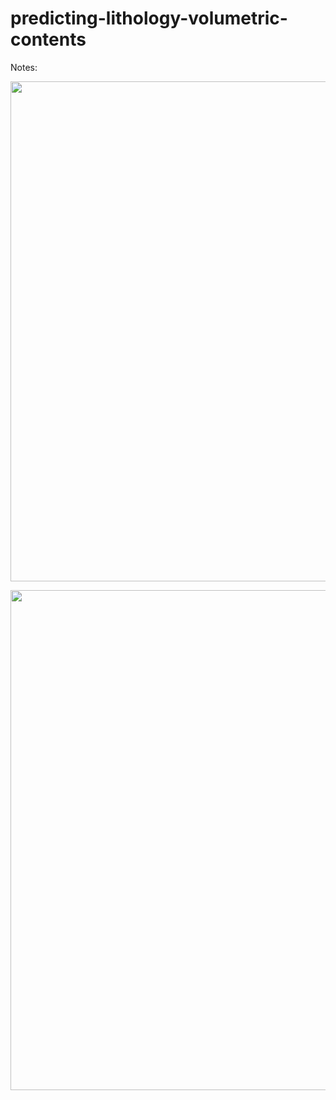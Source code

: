 # predicting-lithology-volumetric-contents

Notes:

<p align="center">
  <img width="800" src="[https://github.com/Hamid-Reza-Mousavi/Lithology_Classification/blob/main/figs/L1.jpg](https://github.com/Hamid-Reza-Mousavi/predicting-lithology-volumetric-contents/blob/main/fig/multichannel_homa_03.jpg)https://github.com/Hamid-Reza-Mousavi/predicting-lithology-volumetric-contents/blob/main/fig/multichannel_homa_03.jpg" />
</p>

<p align="center">
  <img width="800" src="[[https://github.com/Hamid-Reza-Mousavi/Lithology_Classification/blob/main/figs/L1.jpg](https://github.com/Hamid-Reza-Mousavi/predicting-lithology-volumetric-contents/blob/main/fig/multichannel_homa_03.jpg)https://github.com/Hamid-Reza-Mousavi/predicting-lithology-volumetric-contents/blob/main/fig/multichannel_homa_03.jpg](https://github.com/Hamid-Reza-Mousavi/predicting-lithology-volumetric-contents/blob/main/fig/multichannel_homa_11.jpg)https://github.com/Hamid-Reza-Mousavi/predicting-lithology-volumetric-contents/blob/main/fig/multichannel_homa_11.jpg" />
</p>


